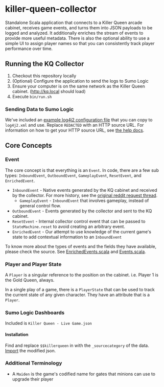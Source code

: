 # killer-queen-collector
Standalone Scala application that connects to a Killer Queen arcade cabinet, receives game events, and turns them into 
JSON payloads to be logged and analyzed. It additionally enriches the stream of events to provide more useful metadata. 
There is also the optional ability to use a simple UI to assign player names so that you can consistently track player 
performance over time.

## Running the KQ Collector
1. Checkout this repository locally
2. (Optional) Configure the application to send the logs to Sumo Logic
3. Ensure your computer is on the same network as the Killer Queen cabinet. (http://kq.local should load)
4. Execute `bin/run.sh`

### Sending Data to Sumo Logic
We've included an [example log4j2 configuration file](https://github.com/SumoLogic/killer-queen-collector/blob/master/src/main/resources/sample_log4j2.xml) that you can copy to `log4j2.xml` and use.  Replace `REDACTED` with an HTTP source URL.  For information on how to get your HTTP source URL, see [the help docs](https://help.sumologic.com/?cid=4035).

## Core Concepts
### Event
The core concept is that everything is an `Event`.  In code, there are a few sub types: `InboundEvent`, `OutboundEvent`, 
`GameplayEvent`, `ResetEvent`, and `EnrichedEvent`. 

- `InboundEvent` - Native events generated by the KQ cabinet and received by the collector.  For more history, see the [original reddit request thread](https://www.reddit.com/r/KillerQueen/comments/82tbug/feature_request_stats/).
  - `GameplayEvent` - `InboundEvent` that involves gameplay, instead of general control flow.
- `OutboundEvent` - Events generated by the collector and sent to the KQ cabinet.
- `ResetEvent` - Internal collector control event that can be passed to `StateMachine.reset` to avoid creating an arbitrary event.
- `EnrichedEvent` - Our attempt to use knowledge of the current game's state to add contextual information to an `InboundEvent`

To know more about the types of events and the fields they have available, please check the source.  See 
[EnrichedEvents.scala](https://github.com/SumoLogic/killer-queen-collector/blob/master/src/main/scala/com/sumologic/killerqueen/model/EnrichedEvents.scala) 
and 
[Events.scala](https://github.com/SumoLogic/killer-queen-collector/blob/master/src/main/scala/com/sumologic/killerqueen/model/Events.scala).

### Player and Player State
A `Player` is a singular reference to the position on the cabinet.  i.e. Player 1 is the Gold Queen, always.

In a single play of a game, there is a `PlayerState` that can be used to track the current state of any given character. 
They have an attribute that is a `Player`.

### Sumo Logic Dashboards
Included is `Killer Queen - Live Game.json` 

#### Installation
Find and replace `$$killerqueen` in with the `_sourcecategory` of the data.
[Import](https://help.sumologic.com/05Search/Library/Export-and-Import-Content-in-the-Library#Import_Content_in_the_Library) the modified json.

### Additional Terminology
- A `Maiden` is the game's codified name for gates that minions can use to upgrade their player
